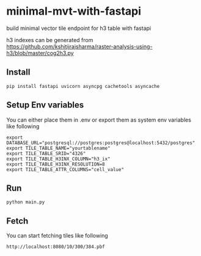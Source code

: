 # minimal-mvt-with-fastapi
build minimal vector tile endpoint for h3 table with fastapi

h3 indexes can be generated from https://github.com/kshitijrajsharma/raster-analysis-using-h3/blob/master/cog2h3.py 

## Install
```shell
pip install fastapi uvicorn asyncpg cachetools asyncache
```

## Setup Env variables
You can either place them in .env or export them as system env variables like following 

```shell
export DATABASE_URL="postgresql://postgres:postgres@localhost:5432/postgres"
export TILE_TABLE_NAME="yourtablename"
export TILE_TABLE_SRID="4326"
export TILE_TABLE_H3INX_COLUMN="h3_ix"
export TILE_TABLE_H3INX_RESOLUTION=8
export TILE_TABLE_ATTR_COLUMNS="cell_value"
```
## Run 
```shell
python main.py
```

## Fetch 
You can start fetching tiles like following
```url
http://localhost:8080/10/300/384.pbf
```
